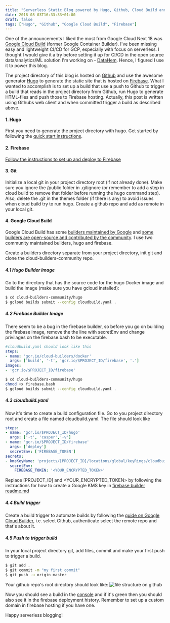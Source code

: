 ```yaml
---
title: "Serverless Static Blog powered by Hugo, Github, Cloud Build and Firebase"
date: 2018-08-03T16:33:33+01:00
draft: false
tags: ["Hugo", "Github", "Google Cloud Build", "Firebase"]
---
```


One of the announcements I liked the most from Google Cloud Next 18 was [Google Cloud Build](https://cloud.google.com/cloud-build/) (former Google Container Builder). I've been missing easy and lightweight CI/CD for GCP, especially with focus on serverless. I thought I would give it a try before setting it up for CI/CD in the open source data/analytics/ML solution I'm working on - [DataHem](https://github.com/mhlabs/datahem). Hence, I figured I use it to power this blog.

The project directory of this blog is hosted on [Github](https://github.com/) and use the awesome generator [Hugo](https://gohugo.io/) to generate the static site that is hosted on [Firebase](https://firebase.google.com/). What I wanted to accomplish is to set up a build that use a push to Github to trigger a build that reads in the project directory from Github, run Hugo to generate HTML-files and push those to Firebase hosting. Actually, this post is written using Githubs web client and when committed trigger a build as described above.

#### 1. Hugo
First you need to generate the project directory with hugo. Get started by following the [quick start instructions](https://gohugo.io/getting-started/quick-start/).

#### 2. Firebase
[Follow the instructions to set up and deploy to Firebase](https://gohugo.io/hosting-and-deployment/hosting-on-firebase/)

#### 3. Git
Initialize a local git in your project directory root (if not already done). Make sure you ignore the /public folder in .gitignore (or remember to add a step in cloud build to remove that folder before running the hugo command step). Also, delete the .git in the themes folder (if there is any) to avoid issues when cloud build try to run hugo. Create a github repo and add as remote in your local git.

#### 4. Google Cloud Build
Google Cloud Build has some [builders maintained by Google](https://github.com/GoogleCloudPlatform/cloud-builders) and [some builders are open-source and contributed by the community](https://github.com/GoogleCloudPlatform/cloud-builders-community). I use two community maintained builders, hugo and firebase. 

Create a builders directory separate from your project directory, init git and clone the cloud-builders-community repo. 

##### 4.1 Hugo Builder Image
Go to the directory that has the source code for the hugo Docker image and build the image (make sure you have gcloud installed):
```bash
$ cd cloud-builders-community/hugo
$ gcloud builds submit --config cloudbuild.yaml .
```
##### 4.2 Firebase Builder Image
There seem to be a bug in the firebase builder, so before you go on building the firebase image, remove the the line with secretEnv and change privilages on the firebase.bash to be executable.

```yaml
#cloudbuild.yaml should look like this
steps:
- name: 'gcr.io/cloud-builders/docker'
  args: ['build', '-t', 'gcr.io/$PROJECT_ID/firebase', '.']
images:
- 'gcr.io/$PROJECT_ID/firebase'
```

```bash
$ cd cloud-builders-community/hugo
chmod +x firebase.bash
$ gcloud builds submit --config cloudbuild.yaml .
```

##### 4.3 cloudbuild.yaml
Now it's time to create a build configuration file. Go to you project directory root and create a file named cloudbuild.yaml. The file should look like
```yaml
steps:
- name: 'gcr.io/$PROJECT_ID/hugo'
  args: ['-t', 'casper','-v']
- name: 'gcr.io/$PROJECT_ID/firebase'
  args: ['deploy']
  secretEnv: ['FIREBASE_TOKEN']
secrets:
- kmsKeyName: 'projects/[PROJECT_ID]/locations/global/keyRings/cloudbuilder/cryptoKeys/firebase-token'
  secretEnv:
    FIREBASE_TOKEN: '<YOUR_ENCRYPTED_TOKEN>'
```

Replace [PROJECT_ID] and <YOUR_ENCRYPTED_TOKEN> by following the instructions for how to create a Google KMS key in [firebase builder readme.md](https://github.com/GoogleCloudPlatform/cloud-builders-community/blob/master/firebase/README.md)

##### 4.4 Build trigger
Create a build trigger to automate builds by following the [guide on Google Cloud Builder](https://cloud.google.com/cloud-build/docs/running-builds/automate-builds), i.e. select Github, authenticate select the remote repo and that's about it.

##### 4.5 Push to trigger build
In your local project directory git, add files, commit and make your first push to trigger a build.
```bash
$ git add .
$ git commit -m "my first commit"
$ git push -u origin master
```
Your github repo's root directory should look like:
![file structure on github](/images/github_repo_directory_structure.png)

Now you should see a build in the [console](https://console.cloud.google.com/cloud-build/builds) and if it's green then you should also see it in the firebase deployment history. Remember to set up a custom domain in firebase hosting if you have one.

Happy serverless blogging!
